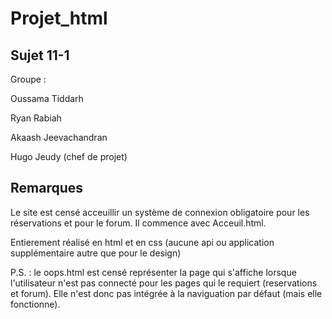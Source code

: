 # Projet_html


## Sujet 11-1 ##


Groupe :

Oussama Tiddarh

Ryan Rabiah

Akaash Jeevachandran

Hugo Jeudy (chef de projet)


## Remarques ##


Le site est censé acceuillir un système de connexion obligatoire pour les réservations et pour le forum. Il commence avec Acceuil.html.

Entierement réalisé en html et en css (aucune api ou application supplémentaire autre que pour le design)


P.S. : le oops.html est censé représenter la page qui s'affiche lorsque l'utilisateur n'est pas connecté pour les pages qui le requiert (reservations et forum). Elle n'est donc pas intégrée à la naviguation par défaut (mais elle fonctionne).
